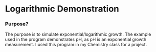 # Logarithmic Demonstration
### Purpose?
The purpose is to simulate exponential/logarithmic growth. 
The example used in the program demonstrates pH, as pH is an exponential growth measurement. 
I used this program in my Chemistry class for a project.
